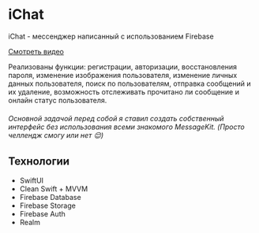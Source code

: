 # iChat
iChat - мессенджер написанный с использованием Firebase

[Смотреть видео](https://youtu.be/Jz7zEfKtqTk)

Реализованы функции: регистрации, авторизации, восстановления пароля, изменение изображения пользователя, изменение личных данных пользователя,
поиск по пользователям, отправка сообщений и их удаление, возможность отслеживать прочитано ли сообщение и онлайн статус пользователя.

###### Основной задачой перед собой я ставил создать собственный интерфейс без использования всеми знакомого MessageKit. (Просто челлендж смогу или нет 😌)

Технологии
---
+ SwiftUI
+ Clean Swift + MVVM
+ Firebase Database
+ Firebase Storage
+ Firebase Auth
+ Realm
